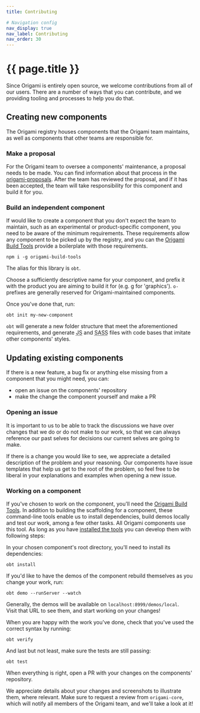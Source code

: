 ```yaml
---
title: Contributing

# Navigation config
nav_display: true
nav_label: Contributing
nav_order: 30
---
```


# {{ page.title }}

Since Origami is entirely open source, we welcome contributions from all of our users. There are a number of ways that you can contribute, and we providing tooling and processes to help you do that.

## Creating new components

The Origami registry houses components that the Origami team maintains, as well as components that other teams are responsible for.

### Make a proposal
For the Origami team to oversee a components' maintenance, a proposal needs to be made. You can find information about that process in the [origami-proposals](#todo).
After the team has reviewed the proposal, and if it has been accepted, the team will take responsibility for this component and build it for you.

### Build an independent component
If would like to create a component that you don't expect the team to maintain, such as an experimental or product-specific component, you need to be aware of the minimum requirements. These requirements allow any component to be picked up by the registry, and you can the [Origami Build Tools](#TODO) provide a boilerplate with those requirements.

```
npm i -g origami-build-tools
```
The alias for this library is `obt`.

Choose a sufficiently descriptive name for your component, and prefix it with the product you are aiming to build it for (e.g. g for 'graphics'). `o-` prefixes are generally reserved for Origami-maintained components.

Once you've done that, run:

`obt init my-new-component`

`obt` will generate a new folder structure that meet the aforementioned requirements, and generate <abbr title="JavaScript">JS</abbr> and <abbr title="Syntactically Awesome Stylesheets">SASS</abbr> files with code bases that imitate other components' styles.

## Updating existing components

If there is a new feature, a bug fix or anything else missing from a component that you might need, you can:

- open an issue on the components' repository
- make the change the component yourself and make a PR

### Opening an issue

It is important to us to be able to track the discussions we have over changes that we do or do not make to our work, so that we can always reference our past selves for decisions our current selves are going to make.

If there is a change you would like to see, we appreciate a detailed description of the problem and your reasoning. Our components have issue templates that help us get to the root of the problem, so feel free to be liberal in your explanations and examples when opening a new issue.

### Working on a component

If you've chosen to work on the component, you'll need the [Origami Build Tools](#build-an-independent-component). In addition to building the scaffolding for a component, these command-line tools enable us to install dependencies, build demos locally and test our work, among a few other tasks. All Origami components use this tool. As long as you have [installed the tools](#build-an-independent-component) you can develop them with following steps:

In your chosen component's root directory, you'll need to install its dependencies:
```
obt install
```

If you'd like to have the demos of the component rebuild themselves as you change your work, run:

```
obt demo --runServer --watch
```

Generally, the demos will be available on `localhost:8999/demos/local`.  
Visit that URL to see them, and start working on your changes!

When you are happy with the work you've done, check that you've used the correct syntax by running:

```
obt verify
```

And last but not least, make sure the tests are still passing:

```
obt test
```

When everything is right, open a PR with your changes on the components' repository.

We appreciate details about your changes and screenshots to illustrate them, where relevant. Make sure to request a review from `origami-core`, which will notify all members of the Origami team, and we'll take a look at it!
